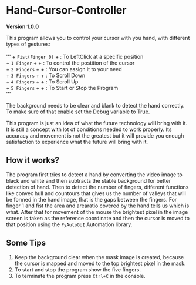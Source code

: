 # Hand-Cursor-Controller

**Version 1.0.0**

This program allows you to control your cursor with you hand, with different types of gestures:<br><br>
'''
    + `Fist(Finger 0)`  + : To LeftClick at a specific position<br>
    + `1 Finger`    +   + : To control the postition of the cursor<br>
    + `2 Fingers`   +   + : You can assign it to your need<br>
    + `3 Fingers`   +   + : To Scroll Down <br>
    + `4 Fingers`   +   + : To Scroll Up<br>
    + `5 Fingers`   +   + : To Start or Stop the Program<br>
'''

The background needs to be clear and blank to detect the hand correctly. To make sure of that enable set the Debug variable to True.

This program is just an idea of what the future technology will bring with it. It is still a concept with lot of conditions needed to work properly. Its accuracy and movement is not the greatest but it will provide you enough satisfaction to experience what the future will bring with it.

## How it works?

The program first tries to detect a hand by converting the video image to black and white and then subtracts the stable background for better detection of hand. 
Then to detect the number of fingers, different functions like convex hull and countours that gives us the number of valleys that will be formed in the hand image, that is the gaps between the fingers. For finger 1 and fist the area and arearatio covered by the hand tells us which is what.
After that for movement of the mouse the brightest pixel in the image screen is taken as the reference coordinate and then the cursor is moved to that position using the `PyAutoGUI` Automation library.

## Some Tips

1. Keep the background clear when the mask image is created, because the cursor is mapped and moved to the top brightest pixel in the mask.
2. To start and stop the program show the five fingers.
3. To terminate the program press `Ctrl+C` in the console.
